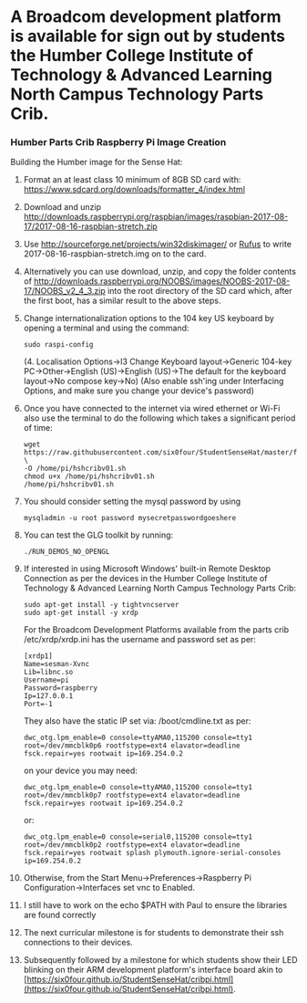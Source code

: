 # A Broadcom development platform is available for sign out by students the Humber College Institute of Technology & Advanced Learning North Campus Technology Parts Crib.

### Humber Parts Crib Raspberry Pi Image Creation

Building the Humber image for the Sense Hat:

1.  Format an at least class 10 minimum of 8GB SD card with:
    <https://www.sdcard.org/downloads/formatter_4/index.html>

2.  Download and unzip 
	http://downloads.raspberrypi.org/raspbian/images/raspbian-2017-08-17/2017-08-16-raspbian-stretch.zip
 
3.  Use http://sourceforge.net/projects/win32diskimager/ or [Rufus](http://www.alanlay.com/blog/2014/6/8/raspberry-pi) to write 2017-08-16-raspbian-stretch.img on to the card.

4.  Alternatively you can use download, unzip, and copy the folder contents of
    http://downloads.raspberrypi.org/NOOBS/images/NOOBS-2017-08-17/NOOBS_v2_4_3.zip
    into the root directory of the SD card which, after the first boot, has a similar result to the above
    steps.

5.  Change internationalization options to the 104 key US keyboard by opening a terminal and using the command:  
    ```Shell
	sudo raspi-config  
	```
	(4. Localisation Options->I3 Change Keyboard layout->Generic 104-key PC->Other->English (US)->English (US)->The default for the keyboard layout->No compose key->No)
	(Also enable ssh'ing under Interfacing Options, and make sure you change your device's password)  

6.  Once you have connected to the internet via wired ethernet or Wi-Fi also use the terminal to do the following which takes a significant period of time:  
	```Shell
	wget https://raw.githubusercontent.com/six0four/StudentSenseHat/master/firmware/hshcribv01.sh \  
	-O /home/pi/hshcribv01.sh  
	chmod u+x /home/pi/hshcribv01.sh  
	/home/pi/hshcribv01.sh  
	```
	
7.  You should consider setting the mysql password by using
	```Shell
	mysqladmin -u root password mysecretpasswordgoeshere
	```
8.  You can test the GLG toolkit by running:
	```Shell
	./RUN_DEMOS_NO_OPENGL
	```

9.  If interested in using Microsoft Windows' built-in Remote Desktop Connection as per the devices in the Humber College Institute of Technology & Advanced Learning North Campus Technology Parts Crib:
    ```Shell
	sudo apt-get install -y tightvncserver
	sudo apt-get install -y xrdp
	```
    For the Broadcom Development Platforms available from the parts crib /etc/xrdp/xrdp.ini has the username and password set as per:
	```
	[xrdp1]
	Name=sesman-Xvnc
	Lib=libnc.so
	Username=pi
	Password=raspberry
	Ip=127.0.0.1
	Port=-1
	```
	They also have the static IP set via: /boot/cmdline.txt as per:
	```
	dwc_otg.lpm_enable=0 console=ttyAMA0,115200 console=tty1 root=/dev/mmcblk0p6 rootfstype=ext4 elavator=deadline fsck.repair=yes rootwait ip=169.254.0.2
	```
	on your device you may need:
	```
	dwc_otg.lpm_enable=0 console=ttyAMA0,115200 console=tty1 root=/dev/mmcblk0p7 rootfstype=ext4 elavator=deadline fsck.repair=yes rootwait ip=169.254.0.2
	```
	or:
	```
	dwc_otg.lpm_enable=0 console=serial0,115200 console=tty1 root=/dev/mmcblk0p2 rootfstype=ext4 elavator=deadline fsck.repair=yes rootwait splash plymouth.ignore-serial-consoles ip=169.254.0.2
	```

10.  Otherwise, from the Start Menu->Preferences->Raspberry Pi Configuration->Interfaces set vnc to Enabled.

11. I still have to work on the echo $PATH with Paul to ensure the libraries are found correctly

12. The next curricular milestone is for students to demonstrate their ssh connections to their devices.

13. Subsequently followed by a milestone for which students show their LED blinking on their ARM development platform's interface board akin to [https://six0four.github.io/StudentSenseHat/cribpi.html](https://six0four.github.io/StudentSenseHat/cribpi.html).
